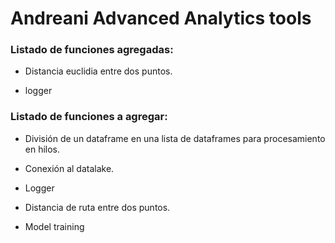 # Andreani Advanced Analytics tools

### Listado de funciones agregadas:

* Distancia euclidia entre dos puntos.

* logger


### Listado de funciones a agregar:

* División de un dataframe en una lista de dataframes para procesamiento en hilos.

* Conexión al datalake.

* Logger

* Distancia de ruta entre dos puntos.

* Model training
